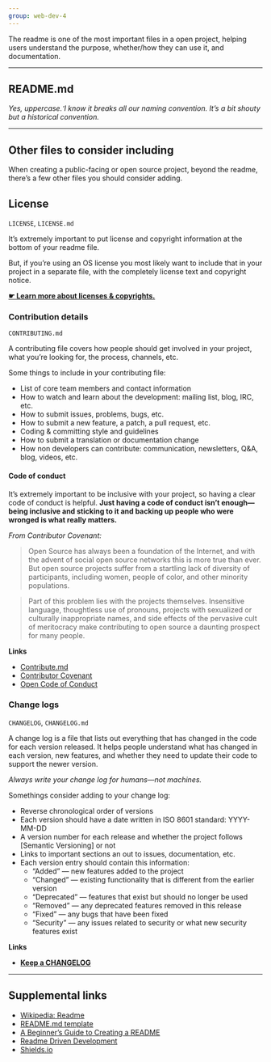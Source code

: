 ```yaml
---
group: web-dev-4
---
```


The readme is one of the most important files in a open project, helping users understand the purpose, whether/how they can use it, and documentation.

---

## README.md

*Yes, uppercase. ̛I know it breaks all our naming convention. It’s a bit shouty but a historical convention.*

---

## Other files to consider including

When creating a public-facing or open source project, beyond the readme, there’s a few other files you should consider adding.

## License

`LICENSE`, `LICENSE.md`

It’s extremely important to put license and copyright information at the bottom of your readme file.

But, if you’re using an OS license you most likely want to include that in your project in a separate file, with the completely license text and copyright notice.

**[☛ Learn more about licenses & copyrights.](/topics/licenses-copyright/)**

### Contribution details

`CONTRIBUTING.md`

A contributing file covers how people should get involved in your project, what you’re looking for, the process, channels, etc.

Some things to include in your contributing file:

- List of core team members and contact information
- How to watch and learn about the development: mailing list, blog, IRC, etc.
- How to submit issues, problems, bugs, etc.
- How to submit a new feature, a patch, a pull request, etc.
- Coding & committing style and guidelines
- How to submit a translation or documentation change
- How non developers can contribute: communication, newsletters, Q&A, blog, videos, etc.

#### Code of conduct

It’s extremely important to be inclusive with your project, so having a clear code of conduct is helpful. **Just having a code of conduct isn’t enough—being inclusive and sticking to it and backing up people who were wronged is what really matters.**

*From Contributor Covenant:*

> Open Source has always been a foundation of the Internet, and with the advent of social open source networks this is more true than ever. But open source projects suffer from a startling lack of diversity of participants, including women, people of color, and other minority populations.

> Part of this problem lies with the projects themselves. Insensitive language, thoughtless use of pronouns, projects with sexualized or culturally inappropriate names, and side effects of the pervasive cult of meritocracy make contributing to open source a daunting prospect for many people.

**Links**

- [Contribute.md](http://contribute.md/)
- [Contributor Covenant](http://contributor-covenant.org/)
- [Open Code of Conduct](http://todogroup.org/opencodeofconduct/)

### Change logs

`CHANGELOG`, `CHANGELOG.md`

A change log is a file that lists out everything that has changed in the code for each version released. It helps people understand what has changed in each version, new features, and whether they need to update their code to support the newer version.

*Always write your change log for humans—not machines.*

Somethings consider adding to your change log:

- Reverse chronological order of versions
- Each version should have a date written in ISO 8601 standard: YYYY-MM-DD
- A version number for each release and whether the project follows [Semantic Versioning] or not
- Links to important sections an out to issues, documentation, etc.
- Each version entry should contain this information:
  - “Added” — new features added to the project
  - “Changed” — existing functionality that is different from the earlier version
  - “Deprecated” — features that exist but should no longer be used
  - “Removed” — any deprecated features removed in this release
  - “Fixed” — any bugs that have been fixed
  - “Security” — any issues related to security or what new security features exist

**Links**

- **[Keep a CHANGELOG](http://keepachangelog.com/)**

---

## Supplemental links

- [Wikipedia: Readme](https://en.wikipedia.org/wiki/README)
- [README.md template](https://gist.github.com/jxson/1784669)
- [A Beginner’s Guide to Creating a README](https://changelog.com/a-beginners-guide-to-creating-a-readme/)
- [Readme Driven Development](http://tom.preston-werner.com/2010/08/23/readme-driven-development.html)
- [Shields.io](http://shields.io/)
